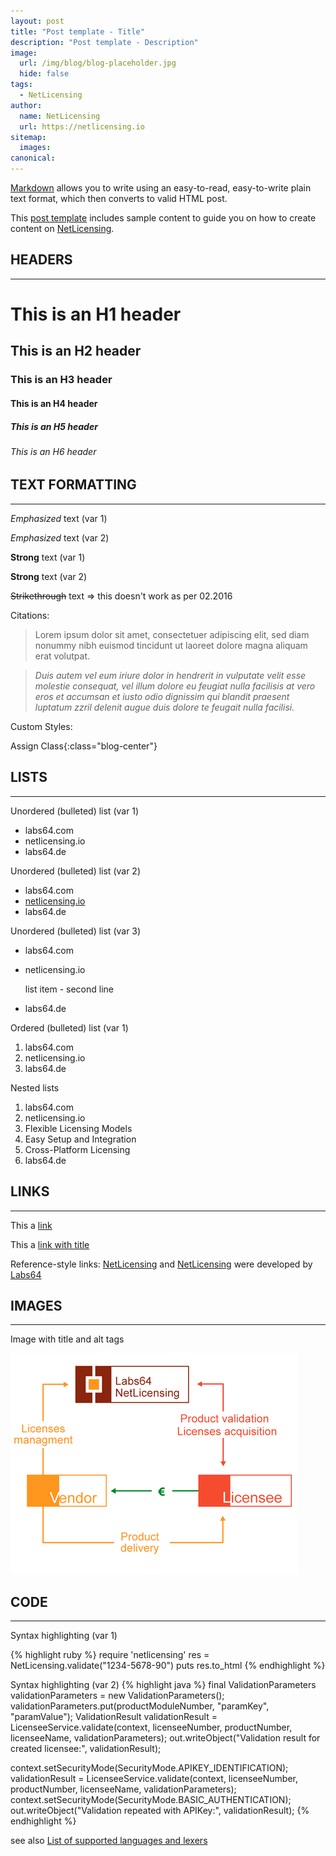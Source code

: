 ```yaml
---
layout: post
title: "Post template - Title"
description: "Post template - Description"
image:
  url: /img/blog/blog-placeholder.jpg
  hide: false
tags:
  - NetLicensing
author:
  name: NetLicensing
  url: https://netlicensing.io
sitemap:
  images:
canonical:
---
```


[Markdown](https://daringfireball.net/projects/markdown/) allows you to write using an easy-to-read, easy-to-write plain text format, which then converts to valid HTML post.

This [post template](https://raw.githubusercontent.com/Labs64/netlicensing.io/gh-pages/_drafts/2010-09-16-post-template.md) includes sample content to guide you on how to create content on [NetLicensing](https://netlicensing.io).

## HEADERS
---

# This is an H1 header

## This is an H2 header

### This is an H3 header

#### This is an H4 header

##### This is an H5 header

###### This is an H6 header

## TEXT FORMATTING
---

*Emphasized* text (var 1)

_Emphasized_ text (var 2)

**Strong** text (var 1)

__Strong__ text (var 2)

~~Strikethrough~~ text => this doesn't work as per 02.2016

Citations:

> Lorem ipsum dolor sit amet, consectetuer adipiscing elit, sed diam nonummy nibh euismod tincidunt ut laoreet dolore magna aliquam erat volutpat.

> *Duis autem vel eum iriure dolor in hendrerit in vulputate velit esse molestie consequat, vel illum dolore eu feugiat nulla facilisis at vero eros et accumsan et iusto odio dignissim qui blandit praesent luptatum zzril delenit augue duis dolore te feugait nulla facilisi.*

Custom Styles:

Assign Class{:class="blog-center"}

## LISTS
---

Unordered (bulleted) list (var 1)

* labs64.com
* netlicensing.io
* labs64.de

Unordered (bulleted) list (var 2)

- labs64.com
- [netlicensing.io](https://netlicensing.io "Innovative License Management Solution")
- labs64.de

Unordered (bulleted) list (var 3)

+ labs64.com
+ netlicensing.io

  list item - second line

+ labs64.de

Ordered (bulleted) list (var 1)

1. labs64.com
2. netlicensing.io
3. labs64.de

Nested lists

1. labs64.com
2. netlicensing.io
  1. Flexible Licensing Models
  2. Easy Setup and Integration
  3. Cross-Platform Licensing
3. labs64.de

## LINKS
---

This a [link](https://netlicensing.io)

This a [link with title](https://netlicensing.io "Innovative License Management Solution")

Reference-style links: [NetLicensing][NLIC] and [NetLicensing][2] were developed by [Labs64][3]

[NLIC]: https://netlicensing.io   "Labs64 NetLicensing - Innovative License Management Solution"
[2]: https://www.labs64.de        "Labs64 - Innovations Delivered"
[3]: https://www.labs64.com       "Labs64 - Innovations Delivered"

## IMAGES
---

Image with title and alt tags

![Labs64 QR Code](/img/netlicensing-promo-04.png "Labs64 NetLicensing Lifecycle")

## CODE
---

Syntax highlighting (var 1)

{% highlight ruby %}
require 'netlicensing'
res = NetLicensing.validate("1234-5678-90")
puts res.to_html
{% endhighlight %}

Syntax highlighting (var 2)
{% highlight java %}
final ValidationParameters validationParameters = new ValidationParameters();
validationParameters.put(productModuleNumber, "paramKey", "paramValue");
ValidationResult validationResult = LicenseeService.validate(context, licenseeNumber, productNumber,
licenseeName, validationParameters);
out.writeObject("Validation result for created licensee:", validationResult);

context.setSecurityMode(SecurityMode.APIKEY_IDENTIFICATION);
validationResult = LicenseeService.validate(context, licenseeNumber, productNumber, licenseeName,
validationParameters);
context.setSecurityMode(SecurityMode.BASIC_AUTHENTICATION);
out.writeObject("Validation repeated with APIKey:", validationResult);
{% endhighlight %}

see also [List of supported languages and lexers](https://github.com/jneen/rouge/wiki/List-of-supported-languages-and-lexers)
